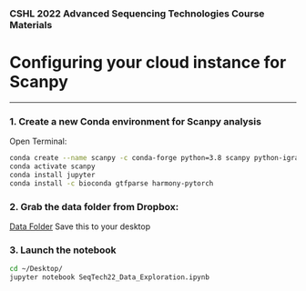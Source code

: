### CSHL 2022 Advanced Sequencing Technologies  Course Materials
# Configuring your cloud instance for Scanpy 
-------

### 1. Create a new Conda environment for Scanpy analysis

Open Terminal:
```bash
conda create --name scanpy -c conda-forge python=3.8 scanpy python-igraph 
conda activate scanpy
conda install jupyter
conda install -c bioconda gtfparse harmony-pytorch
```

### 2. Grab the data folder from Dropbox:
[Data Folder](https://www.dropbox.com/t/0nf8d4Wx48pCQpj7)
Save this to your desktop

### 3. Launch the notebook
```bash
cd ~/Desktop/
jupyter notebook SeqTech22_Data_Exploration.ipynb
```
